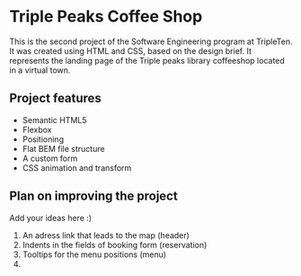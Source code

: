 # Triple Peaks Coffee Shop

This is the second project of the Software Engineering program at TripleTen. It was created using HTML and CSS, based on the design brief. It represents the landing page of the Triple peaks library coffeeshop located in a virtual town.

## Project features

- Semantic HTML5
- Flexbox
- Positioning
- Flat BEM file structure
- A custom form
- CSS animation and transform

## Plan on improving the project

Add your ideas here :)

1. An adress link that leads to the map (header)
2. Indents in the fields of booking form (reservation)
3. Tooltips for the menu positions (menu)
4.
